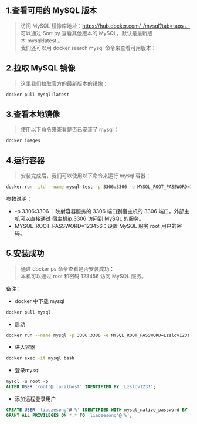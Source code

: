 ## 1.查看可用的 MySQL 版本  
>访问 MySQL 镜像库地址：https://hub.docker.com/_/mysql?tab=tags 。  
可以通过 Sort by 查看其他版本的 MySQL，默认是最新版本 mysql:latest 。  
我们还可以用 docker search mysql 命令来查看可用版本：  

## 2.拉取 MySQL 镜像
>这里我们拉取官方的最新版本的镜像：
```bash
docker pull mysql:latest
```
## 3.查看本地镜像
>使用以下命令来查看是否已安装了 mysql：
```bash
docker images
```

## 4.运行容器
>安装完成后，我们可以使用以下命令来运行 mysql 容器：  
```bash
docker run -itd --name mysql-test -p 3306:3306 -e MYSQL_ROOT_PASSWORD=123456 mysql  
```

参数说明：  
+ -p 3306:3306 ：映射容器服务的 3306 端口到宿主机的 3306 端口，外部主机可以直接通过 宿主机ip:3306 访问到 MySQL 的服务。  
+ MYSQL_ROOT_PASSWORD=123456：设置 MySQL 服务 root 用户的密码。  

## 5.安装成功
>通过 docker ps 命令查看是否安装成功：  
本机可以通过 root 和密码 123456 访问 MySQL 服务。  

备注：
+ docker 中下载 mysql
```bash  
docker pull mysql
```
+ 启动 
```bash
docker run --name mysql -p 3306:3306 -e MYSQL_ROOT_PASSWORD=Lzslov123! -d mysql
```
+ 进入容器
```bash
docker exec -it mysql bash
```
+ 登录mysql
```sql
mysql -u root -p  
ALTER USER 'root'@'localhost' IDENTIFIED BY 'Lzslov123!';
```
+ 添加远程登录用户
```sql
CREATE USER 'liaozesong'@'%' IDENTIFIED WITH mysql_native_password BY 'Lzslov123!';  
GRANT ALL PRIVILEGES ON *.* TO 'liaozesong'@'%';
```



